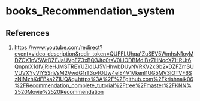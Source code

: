 # books_Recommendation_system

## References
1) https://www.youtube.com/redirect?event=video_description&redir_token=QUFFLUhqa1ZuSEV5WmhsN1oyMDZCX1pVSWtDZEJaUVpEZ3xBQ3Jtc0tsV0lJODBMdlBzZHNocXZHRUt6QnpmX1dIVjRleHJMSTREYUZldUJ5VHhwbDUyNVRKV2xGb2xDZFZmSUVUVXYyVlY5SnVsM2VwdG1rT3o4OUw4elE4V1Vkenl1UG5MV3lOTVF6SzNiMzhKdFBka2ZIUQ&q=https%3A%2F%2Fgithub.com%2Fkrishnaik06%2FRecommendation_complete_tutorial%2Ftree%2Fmaster%2FKNN%2520Movie%2520Recommendation 
